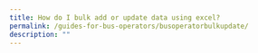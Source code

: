```yaml
---
title: How do I bulk add or update data using excel?
permalink: /guides-for-bus-operators/busoperatorbulkupdate/
description: ""
---
```


